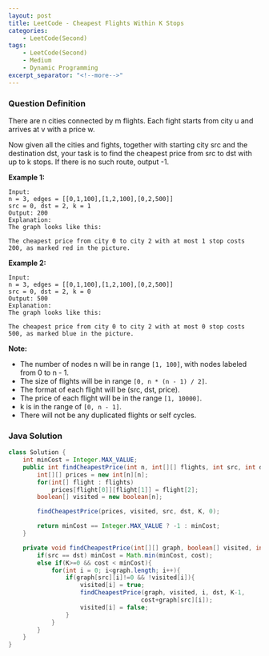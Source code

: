 ```yaml
---
layout: post
title: LeetCode - Cheapest Flights Within K Stops
categories:
    - LeetCode(Second)
tags:
    - LeetCode(Second)
    - Medium
    - Dynamic Programming
excerpt_separator: "<!--more-->"
---
```


### Question Definition
There are n cities connected by m flights. Each fight starts from city u and arrives at v with a price w.

Now given all the cities and fights, together with starting city src and the destination dst, your task is to find the cheapest price from src to dst with up to k stops. If there is no such route, output -1.
<!--more-->
**Example 1:**
```
Input:
n = 3, edges = [[0,1,100],[1,2,100],[0,2,500]]
src = 0, dst = 2, k = 1
Output: 200
Explanation:
The graph looks like this:

The cheapest price from city 0 to city 2 with at most 1 stop costs 200, as marked red in the picture.
```
**Example 2:**
```
Input:
n = 3, edges = [[0,1,100],[1,2,100],[0,2,500]]
src = 0, dst = 2, k = 0
Output: 500
Explanation:
The graph looks like this:

The cheapest price from city 0 to city 2 with at most 0 stop costs 500, as marked blue in the picture.
```
**Note:**

* The number of nodes n will be in range `[1, 100]`, with nodes labeled from 0 to n - 1.
* The size of flights will be in range `[0, n * (n - 1) / 2]`.
* The format of each flight will be (src, dst, price).
* The price of each flight will be in the range `[1, 10000]`.
* k is in the range of `[0, n - 1]`.
* There will not be any duplicated flights or self cycles.
### Java Solution
```java
class Solution {
    int minCost = Integer.MAX_VALUE;
    public int findCheapestPrice(int n, int[][] flights, int src, int dst, int K) {
        int[][] prices = new int[n][n];
        for(int[] flight : flights)
            prices[flight[0]][flight[1]] = flight[2];
        boolean[] visited = new boolean[n];

        findCheapestPrice(prices, visited, src, dst, K, 0);

        return minCost == Integer.MAX_VALUE ? -1 : minCost;
    }

    private void findCheapestPrice(int[][] graph, boolean[] visited, int src, int dst, int K, int cost){
        if(src == dst) minCost = Math.min(minCost, cost);
        else if(K>=0 && cost < minCost){
            for(int i = 0; i<graph.length; i++){
                if(graph[src][i]!=0 && !visited[i]){
                    visited[i] = true;
                    findCheapestPrice(graph, visited, i, dst, K-1,
                                     cost+graph[src][i]);
                    visited[i] = false;
                }
            }
        }
    }
}
```